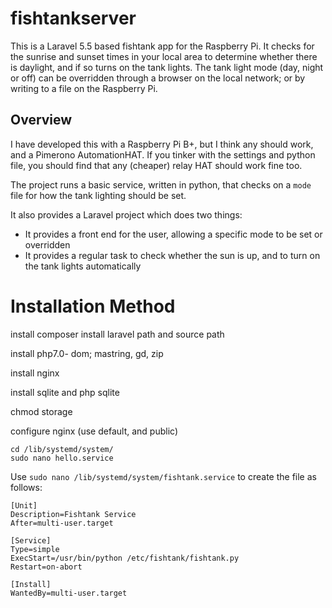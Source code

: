# fishtankserver

This is a Laravel 5.5 based fishtank app for the Raspberry Pi. It checks for the sunrise and sunset times in your local
area to determine whether there is daylight, and if so turns on the tank lights. The tank light mode (day, night or off)
can be overridden through a browser on the local network; or by writing to a file on the Raspberry Pi.

## Overview

I have developed this with a Raspberry Pi B+, but I think any should work, and a Pimerono AutomationHAT.
If you tinker with the settings and python file, you should find that any (cheaper) relay HAT should work
fine too.

The project runs a basic service, written in python, that checks on a `mode` file for how the tank lighting should be set.

It also provides a Laravel project which does two things:
  * It provides a front end for the user, allowing a specific mode to be set or overridden
  * It provides a regular task to check whether the sun is up, and to turn on the tank lights automatically
  
# Installation Method

install composer
install laravel
path and source path

install php7.0- dom; mastring, gd, zip

install nginx

install sqlite and php sqlite

chmod storage

configure nginx (use default, and public)

```
cd /lib/systemd/system/
sudo nano hello.service
```

Use `sudo nano /lib/systemd/system/fishtank.service` to create the file as follows:

```
[Unit]
Description=Fishtank Service
After=multi-user.target
 
[Service]
Type=simple
ExecStart=/usr/bin/python /etc/fishtank/fishtank.py
Restart=on-abort
 
[Install]
WantedBy=multi-user.target
```
